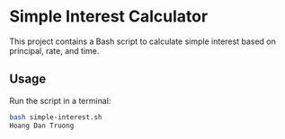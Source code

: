 # Simple Interest Calculator

This project contains a Bash script to calculate simple interest based on principal, rate, and time.

## Usage
Run the script in a terminal:
```bash
bash simple-interest.sh
Hoang Dan Truong
